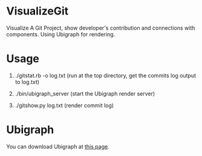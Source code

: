 VisualizeGit
================

Visualize A Git Project, show developer's contribution and connections with components. Using Ubigraph for rendering.

# Usage
 1. ./gitstat.rb -o log.txt (run at the top directory, get the commits log output to log.txt)

 2. ./bin/ubigraph_server   (start the Ubigraph render server)

 3. ./gitshow.py log.txt    (render commit log)

# Ubigraph
You can download Ubigraph at [this page](http://www.ubietylab.net/ubigraph/index.html).
